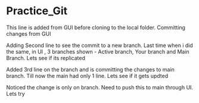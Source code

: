 # Practice_Git

This line is added from GUI before cloning to the local folder. Committing changes from GUI

Adding Second line to see the commit to a new branch. Last time when i did the same, in UI , 3 branches shown - Active branch, Your branch and Main Branch. Lets see if its replicated 

Added 3rd line on the branch and is committing the changes to main branch. Till now the main had only 1 line. Lets see if it gets updted 

Noticed the change is only on branch. Need to push this to main through UI. Lets try
